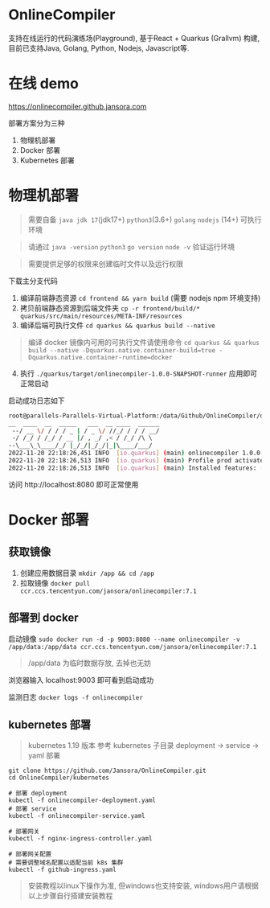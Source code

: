 # OnlineCompiler
支持在线运行的代码演练场(Playground), 基于React + Quarkus (Grallvm) 构建, 目前已支持Java, Golang, Python, Nodejs, Javascript等.

# 在线 demo
https://onlinecompiler.github.jansora.com

部署方案分为三种
1. 物理机部署
2. Docker 部署
3. Kubernetes 部署
# 物理机部署
> 需要自备 `java jdk 17`(jdk17+) `python3`(3.6+) `golang` `nodejs` (14+) 可执行环境

> 请通过 `java -version` `python3` `go version` `node -v` 验证运行环境

> 需要提供足够的权限来创建临时文件以及运行权限

下载主分支代码
1. 编译前端静态资源 `cd frontend && yarn build`  (需要 nodejs npm 环境支持)
2. 拷贝前端静态资源到后端文件夹 `cp -r frontend/build/* quarkus/src/main/resources/META-INF/resources`
3. 编译后端可执行文件 `cd quarkus && quarkus build --native` 
> 编译 docker 镜像内可用的可执行文件请使用命令 `cd quarkus && quarkus build --native -Dquarkus.native.container-build=true -Dquarkus.native.container-runtime=docker`
4. 执行 `./quarkus/target/onlinecompiler-1.0.0-SNAPSHOT-runner` 应用即可正常启动

启动成功日志如下
```bash
root@parallels-Parallels-Virtual-Platform:/data/Github/OnlineCompiler/quarkus/target# ./onlinecompiler-1.0.0-SNAPSHOT-runner 
__  ____  __  _____   ___  __ ____  ______ 
 --/ __ \/ / / / _ | / _ \/ //_/ / / / __/ 
 -/ /_/ / /_/ / __ |/ , _/ ,< / /_/ /\ \   
--\___\_\____/_/ |_/_/|_/_/|_|\____/___/   
2022-11-20 22:18:26,451 INFO  [io.quarkus] (main) onlinecompiler 1.0.0-SNAPSHOT native (powered by Quarkus 2.14.0.Final) started in 1.008s. Listening on: http://0.0.0.0:8080
2022-11-20 22:18:26,513 INFO  [io.quarkus] (main) Profile prod activated. 
2022-11-20 22:18:26,513 INFO  [io.quarkus] (main) Installed features: [cdi, resteasy-reactive, resteasy-reactive-jackson, smallrye-context-propagation, vertx]
```

访问 http://localhost:8080 即可正常使用

# Docker 部署

## 获取镜像
1. 创建应用数据目录 `mkdir /app && cd /app`
2. 拉取镜像 `docker pull ccr.ccs.tencentyun.com/jansora/onlinecompiler:7.1`

## 部署到 docker
启动镜像 `sudo docker run -d -p 9003:8080 --name onlinecompiler -v /app/data:/app/data ccr.ccs.tencentyun.com/jansora/onlinecompiler:7.1`

> /app/data 为临时数据存放, 去掉也无妨

浏览器输入 localhost:9003 即可看到启动成功

监测日志 `docker logs -f onlinecompiler`

## kubernetes 部署
> kubernetes 1.19 版本
参考 kubernetes 子目录
deployment -> service -> yaml 部署
```
git clone https://github.com/Jansora/OnlineCompiler.git
cd OnlineCompiler/kubernetes

# 部署 deployment
kubectl -f onlinecompiler-deployment.yaml
# 部署 service
kubectl -f onlinecompiler-service.yaml

# 部署网关
kubectl -f nginx-ingress-controller.yaml

# 部署网关配置
# 需要调整域名配置以适配当前 k8s 集群
kubectl -f github-ingress.yaml
```


> 安装教程以linux下操作为准, 但windows也支持安装, windows用户请根据以上步骤自行搭建安装教程


